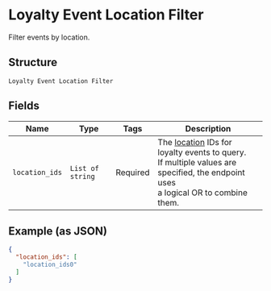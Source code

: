 
# Loyalty Event Location Filter

Filter events by location.

## Structure

`Loyalty Event Location Filter`

## Fields

| Name | Type | Tags | Description |
|  --- | --- | --- | --- |
| `location_ids` | `List of string` | Required | The [location](../../doc/models/location.md) IDs for loyalty events to query.<br>If multiple values are specified, the endpoint uses<br>a logical OR to combine them. |

## Example (as JSON)

```json
{
  "location_ids": [
    "location_ids0"
  ]
}
```

